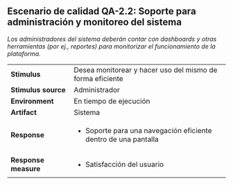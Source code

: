 ## Escenario de calidad QA-2.2: Soporte para administración y monitoreo del sistema

*Los administradores del sistema deberán contar con dashboards y otras herramientas (por ej., reportes) para monitorizar el funcionamiento de la plataforma.*

<table>
  <tr>
    <td><b>Stimulus</b></td>
    <td>Desea monitorear y hacer uso del mismo de forma eficiente</td>
  </tr>
  <tr>
    <td><b>Stimulus source</b></td>
    <td>Administrador</td>
  </tr>
  <tr>
    <td><b>Environment</b></td>
    <td>En tiempo de ejecución</td>
  </tr>
  <tr>
    <td><b>Artifact</b></td>
    <td>Sistema</td>
  </tr>
  <tr>
    <td><b>Response</b></td>
    <td>
    <ul>
        <li>Soporte para una navegación eficiente dentro de una pantalla</li>
      </ul>
    </td>
  </tr>
  <tr>
    <td><b>Response measure</b></td>
    <td>
    <ul>
      <li>Satisfacción del usuario</li>
    </ul>
    </td>
  </tr>
</table>